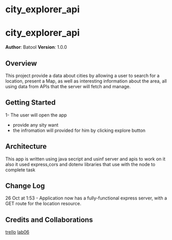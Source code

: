 # city_explorer_api

# city_explorer_api

**Author**: Batool
**Version**: 1.0.0 

## Overview

This project provide a data about cities by allowing a user to search for a location, present a Map, as well as interesting information about the area, all using data from APIs that the server will fetch and manage.

## Getting Started
1- The user will open the app
- provide any sity want
- the infromation will provided for him by clicking explore button

## Architecture
 This app is written using java secript and usinf server and apis to work on it also it used express,cors and dotenv libraries that use with the node to complete task

## Change Log
26 Oct at 1:53 - Application now has a fully-functional express server, with a GET route for the location resource.

## Credits and Collaborations
[trello](https://trello.com/b/WZDGdGOB/city)
[lab06](https://canvas.instructure.com/courses/2367245/assignments/17919797)
